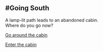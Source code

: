 #Going South
---
A lamp-lit path leads to an abandoned cabin.  
Where do you go now?
  
[Go around the cabin](../behindCabin/foliage.md)
  
[Enter the cabin](../enterCabin/insideCabin.md)